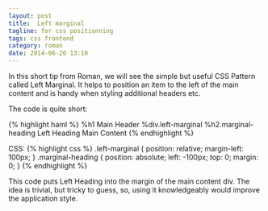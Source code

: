 ```yaml
---
layout: post
title:  Left marginal
tagline: for css positionning
tags: css frontend
category: roman
date: 2014-06-26 13:10
---
```

In this short tip from Roman, we will see the simple but useful CSS Pattern called Left Marginal. It helps to position an item to the left of the main content and is handy when styling additional headers etc.

The code is quite short:

{% highlight haml %}
%h1 Main Header
  %div.left-marginal
    %h2.marginal-heading Left Heading
    Main Content
{% endhighlight %}

CSS:
{% highlight css %}
.left-marginal {
  position: relative;
  margin-left: 100px;
}
.marginal-heading {
  position: absolute;
  left: -100px;
  top: 0;
  margin: 0;
}
{% endhighlight %}

This code puts Left Heading into the margin of the main content div. The idea is trivial, but tricky to guess, so, using it knowledgeably would improve the application style.
